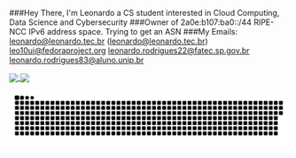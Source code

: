 ###Hey There, I'm Leonardo a CS student interested in Cloud Computing, Data Science and Cybersecurity
###Owner of 2a0e:b107:ba0::/44 RIPE-NCC IPv6 address space. Trying to get an ASN
###My Emails:
  [leonardo@leonardo.tec.br](mailto:leonardo@leonardo.tec.br)
  (leonardo@leonardo.tec.br)
  <leo10ui@fedoraproject.org>
  <leonardo.rodrigues22@fatec.sp.gov.br>
  <leonardo.rodrigues83@aluno.unip.br>

<div>
  <a href="https://github.com/leo10ui">
  <img height="160em" align="center" src="https://github-readme-stats.vercel.app/api?username=leo10ui&show_icons=true&theme=react&include_all_commits=true&count_private=true"/>
  <img height="160em" align="center" src="https://github-readme-stats.vercel.app/api/top-langs/?username=leo10ui&layout=compact&langs_count=7&theme=react"/>

  ![Snake animation](https://github.com/leo10ui/leo10ui/blob/output/github-contribution-grid-snake.svg)
 
</div>
